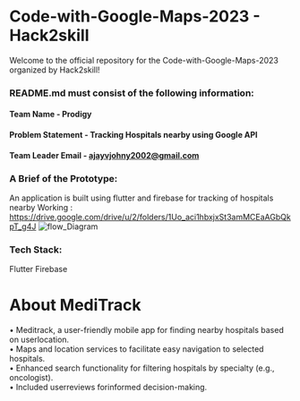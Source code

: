 # Code-with-Google-Maps-2023 - Hack2skill

Welcome to the official repository for the Code-with-Google-Maps-2023 organized by Hack2skill!


### README.md must consist of the following information:

#### Team Name - Prodigy
#### Problem Statement - Tracking Hospitals nearby using Google API
#### Team Leader Email - ajayvjohny2002@gmail.com

### A Brief of the Prototype:
  An application is built using flutter and firebase for tracking of hospitals nearby
  Working : https://drive.google.com/drive/u/2/folders/1Uo_aci1hbxjxSt3amMCEaAGbQkpT_g4J
  ![flow_Diagram](https://github.com/AjayJohny-2002/Code-with-Google-Maps/assets/83871660/ef6f89cc-9e67-496c-b7b5-bcbea137f034)

  
### Tech Stack: 
   Flutter
   Firebase
   
# About MediTrack

• Meditrack, a user-friendly mobile app for finding nearby hospitals based on
userlocation.\
• Maps and location services to facilitate easy navigation to selected
hospitals.\
• Enhanced search functionality for filtering hospitals by specialty (e.g.,
oncologist).\
• Included userreviews forinformed decision-making.

